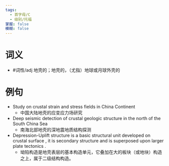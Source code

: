 ```yaml
---
tags:
  - 首字母/C
  - 级别/托福
掌握: false
模糊: false
---
```

# 词义
- #词性/adj  地壳的；地壳的，（尤指）地球或月球外壳的
# 例句
- Study on crustal strain and stress fields in China Continent
	- 中国大陆地壳的应变应力场研究
- Deep seismic detection of crustal geologic structure in the north of the South China Sea
	- 南海北部地壳的深地震地质结构探测
- Depression-Uplift structure is a basic structural unit developed on crustal surface , it is secondary structure and is superposed upon larger plate tectonics .
	- 坳陷构造是地壳表层的基本构造单元，它叠加在大的板块（或地块）构造之上，属于二级结构构造。
